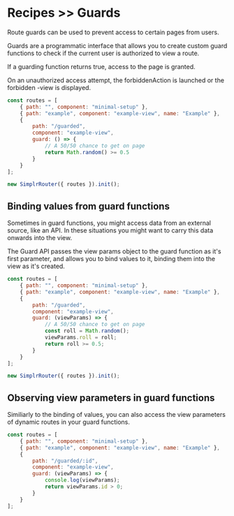 # Recipes >> Guards

Route guards can be used to prevent access to certain pages from users.

Guards are a programmatic interface that allows you to create custom guard functions to check if the current user is authorized to
view a route.

If a guarding function returns true, access to the page is granted.

On an unauthorized access attempt, the forbiddenAction is launched or the forbidden -view is displayed.

```javascript
const routes = [
    { path: "", component: "minimal-setup" },
    { path: "example", component: "example-view", name: "Example" },
    {
        path: "/guarded",
        component: "example-view",
        guard: () => {
            // A 50/50 chance to get on page
            return Math.random() >= 0.5
        }
    }
];

new SimplrRouter({ routes }).init();
```

## Binding values from guard functions

Sometimes in guard functions, you might access data from an external source, like an API. In these
situations you might want to carry this data onwards into the view. 

The Guard API passes the view params object to the guard function as it's first parameter, and allows
you to bind values to it, binding them into the view as it's created.

```javascript
const routes = [
    { path: "", component: "minimal-setup" },
    { path: "example", component: "example-view", name: "Example" },
    {
        path: "/guarded",
        component: "example-view",
        guard: (viewParams) => {
            // A 50/50 chance to get on page
            const roll = Math.random();
            viewParams.roll = roll;
            return roll >= 0.5;
        }
    }
];

new SimplrRouter({ routes }).init();
```

## Observing view parameters in guard functions

Similiarly to the binding of values, you can also access the view parameters of dynamic routes in your guard functions.

```javascript
const routes = [
    { path: "", component: "minimal-setup" },
    { path: "example", component: "example-view", name: "Example" },
    {
        path: "/guarded/:id",
        component: "example-view",
        guard: (viewParams) => {
            console.log(viewParams);
            return viewParams.id > 0;
        }
    }
];
```
